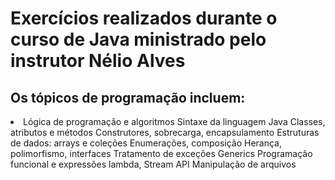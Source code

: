 ﻿# Exercícios realizados durante o curso de Java ministrado pelo instrutor Nélio Alves
 
 ## Os tópicos de programação incluem:
 <li>
 Lógica de programação e algoritmos
 Sintaxe da linguagem Java
 Classes, atributos e métodos
 Construtores, sobrecarga, encapsulamento
 Estruturas de dados: arrays e coleções
 Enumerações, composição
 Herança, polimorfismo, interfaces
 Tratamento de exceções
 Generics
 Programação funcional e expressões lambda, Stream API
 Manipulação de arquivos
 </li>
